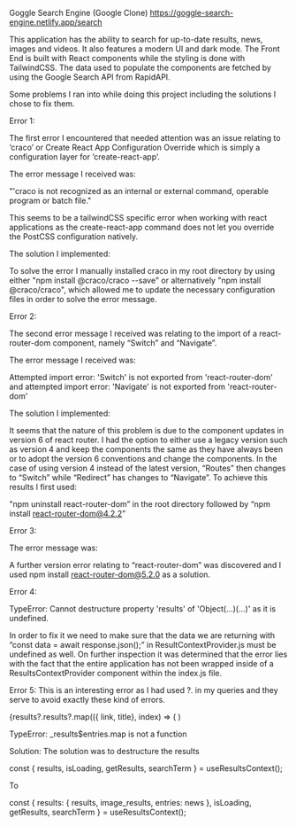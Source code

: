 Goggle Search Engine (Google Clone)
https://goggle-search-engine.netlify.app/search

This application has the ability to search for up-to-date results, news,
images and videos. It also features a modern UI and dark mode. The Front
End is built with React components while the styling is done with
TailwindCSS. The data used to populate the components are fetched by
using the Google Search API from RapidAPI.

Some problems I ran into while doing this project including the solutions I chose to fix them.

Error 1:

The first error I encountered that needed attention was an issue relating to ‘craco’ or Create React App Configuration Override which is simply a configuration layer for ‘create-react-app’. 

The error message I received was: 

"'craco is not recognized as an internal or external command, operable program or batch file." 

This seems to be a tailwindCSS specific error when working with react applications as the create-react-app command does not let you override the PostCSS configuration natively.

The solution I implemented:

To solve the error I manually installed craco in my root directory by using either "npm install @craco/craco --save" or alternatively "npm install @craco/craco", which allowed me to update the necessary configuration files in order to solve the error message.


Error 2:

The second error message I received was relating to the import of a react-router-dom component, namely “Switch” and “Navigate”.

The error message I received was:

Attempted import error: 'Switch' is not exported from 'react-router-dom' and attempted import error: 'Navigate' is not exported from 'react-router-dom'
 
The solution I implemented:
 
It seems that the nature of this problem is due to the component updates in version 6 of react router. I had the option to either use a legacy version such as version 4 and keep the components the same as they have always been or to adopt the version 6 conventions and change the components. In the case of using version 4 instead of the latest version,  “Routes” then changes to “Switch” while “Redirect” has changes to “Navigate”. To achieve this results I first used:

"npm uninstall react-router-dom” in the root directory followed by “npm install react-router-dom@4.2.2”
 
 
Error 3:
 
The error message was: 
 
A further version error relating to “react-router-dom” was discovered and I used npm install react-router-dom@5.2.0 as a solution.
 
 
Error 4:
 
TypeError: Cannot destructure property 'results' of 'Object(...)(...)' as it is undefined.
 
In order to fix it we need to make sure that the data we are returning with “const data = await response.json();” in ResultContextProvider.js must be undefined as well. On further inspection it was determined that the error lies with the fact that the entire application has not been wrapped inside of a ResultsContextProvider component within the index.js file.
 
 
Error 5:
This is an interesting error as I had used ?. in my queries and they serve to avoid exactly these kind of errors. 
 
{results?.results?.map(({ link, title}, index) => (
)
 
TypeError: _results$entries.map is not a function
 
Solution:
The solution was to destructure the results
 
const { results, isLoading, getResults, searchTerm } = useResultsContext();
 
To
 
const { results: { results, image_results, entries: news }, isLoading, getResults, searchTerm } = useResultsContext();

